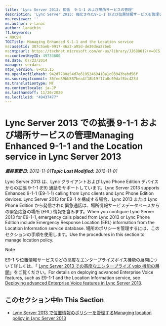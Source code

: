 ```yaml
---
title: 'Lync Server 2013: 拡張  9-1-1 および場所サービスの管理'
description: 'Lync Server 2013: 強化された9-1-1 および位置情報サービスを管理します。'
ms.reviewer: ''
ms.author: v-lanac
author: lanachin
f1.keywords:
- NOCSH
TOCTitle: Managing Enhanced 9-1-1 and the Location service
ms:assetid: 307c5aeb-9917-46a2-a95d-de30dea27beb
ms:mtpsurl: https://technet.microsoft.com/en-us/library/JJ688012(v=OCS.15)
ms:contentKeyID: 49733600
ms.date: 07/23/2014
manager: serdars
mtps_version: v=OCS.15
ms.openlocfilehash: 942d7780a54d7e61052469410a1c03943babd56f
ms.sourcegitcommit: 36fee89bb887bea4f18b19f17a8c69daf5bc423d
ms.translationtype: MT
ms.contentlocale: ja-JP
ms.lasthandoff: 11/26/2020
ms.locfileid: "49437477"
---
```

# <a name="managing-enhanced-9-1-1-and-the-location-service-in-lync-server-2013"></a><span data-ttu-id="d0fba-103">Lync Server 2013 での拡張  9-1-1 および場所サービスの管理</span><span class="sxs-lookup"><span data-stu-id="d0fba-103">Managing Enhanced 9-1-1 and the Location service in Lync Server 2013</span></span>

<div data-xmlns="http://www.w3.org/1999/xhtml">

<div class="topic" data-xmlns="http://www.w3.org/1999/xhtml" data-msxsl="urn:schemas-microsoft-com:xslt" data-cs="https://msdn.microsoft.com/">

<div data-asp="https://msdn2.microsoft.com/asp">



</div>

<div id="mainSection">

<div id="mainBody"><span data-ttu-id="d0fba-104">

<span> </span></span><span class="sxs-lookup"><span data-stu-id="d0fba-104">

<span> </span></span></span>

<span data-ttu-id="d0fba-105">_**最終更新日:** 2012-11-01_</span><span class="sxs-lookup"><span data-stu-id="d0fba-105">_**Topic Last Modified:** 2012-11-01_</span></span>

<span data-ttu-id="d0fba-106">Lync Server 2013 は、Lync クライアントおよび Lync Phone Edition デバイスからの拡張 9-1-1 (E9) 通話をサポートしています。</span><span class="sxs-lookup"><span data-stu-id="d0fba-106">Lync Server 2013 supports Enhanced 9-1-1 (E9-1-1) calling from Lync clients and Lync Phone Edition devices.</span></span> <span data-ttu-id="d0fba-107">Lync Server 2013 for E9-1 を構成する場合、Lync 2013 または Lync Phone Edition から発信された緊急通話は、場所情報サービスデータベースからの緊急応答の場所 (ERL) 情報を含みます。</span><span class="sxs-lookup"><span data-stu-id="d0fba-107">When you configure Lync Server 2013 for E9-1-1, emergency calls placed from Lync 2013 or Lync Phone Edition include Emergency Response Location (ERL) information from the Location Information service database.</span></span> <span data-ttu-id="d0fba-108">場所のポリシーを管理するには、このセクションの手順を使用します。</span><span class="sxs-lookup"><span data-stu-id="d0fba-108">Use the procedures in this section to manage location policy.</span></span>

<div>


> [!NOTE]  
> <span data-ttu-id="d0fba-109">E9-1 や位置情報サービスなどの高度なエンタープライズボイス機能の展開について詳しくは、「 <A href="lync-server-2013-deploying-advanced-enterprise-voice-features.md">Lync Server 2013 での高度なエンタープライズ voip 機能の展開</A>」をご覧ください。</span><span class="sxs-lookup"><span data-stu-id="d0fba-109">For details on deploying advanced Enterprise Voice features, such as E9-1-1 and the Location Information service, see <A href="lync-server-2013-deploying-advanced-enterprise-voice-features.md">Deploying advanced Enterprise Voice features in Lync Server 2013</A>.</span></span>



</div>

<div>

## <a name="in-this-section"></a><span data-ttu-id="d0fba-110">このセクション中</span><span class="sxs-lookup"><span data-stu-id="d0fba-110">In This Section</span></span>

  - [<span data-ttu-id="d0fba-111">Lync Server 2013 で位置情報のポリシーを管理する</span><span class="sxs-lookup"><span data-stu-id="d0fba-111">Managing location policy in Lync Server 2013</span></span>](lync-server-2013-managing-location-policy.md)

<span data-ttu-id="d0fba-112"></div>

</div>

<span> </span>

</div>

</div>

</span><span class="sxs-lookup"><span data-stu-id="d0fba-112"></div>

</div>

<span> </span>

</div>

</div>

</span></span></div>

